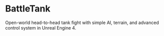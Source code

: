 # BattleTank
Open-world head-to-head tank fight with simple AI, terrain, and advanced control system in Unreal Engine 4.
